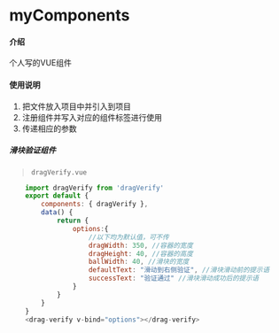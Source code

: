 # myComponents

#### 介绍
个人写的VUE组件

#### 使用说明

1. 把文件放入项目中并引入到项目
2. 注册组件并写入对应的组件标签进行使用
3. 传递相应的参数

##### 滑块验证组件
> `dragVerify.vue`
``` js
    import dragVerify from 'dragVerify'
    export default {
        components: { dragVerify },
        data() {
            return {
                options:{
                    //以下均为默认值，可不传
                    dragWidth: 350, //容器的宽度
                    dragHeight: 40, //容器的高度
                    ballWidth: 40, //滑块的宽度
                    defaultText: "滑动到右侧验证", //滑块滑动前的提示语
                    successText: "验证通过" //滑块滑动成功后的提示语
                }
            }
        }
    }
    <drag-verify v-bind="options"></drag-verify>
```